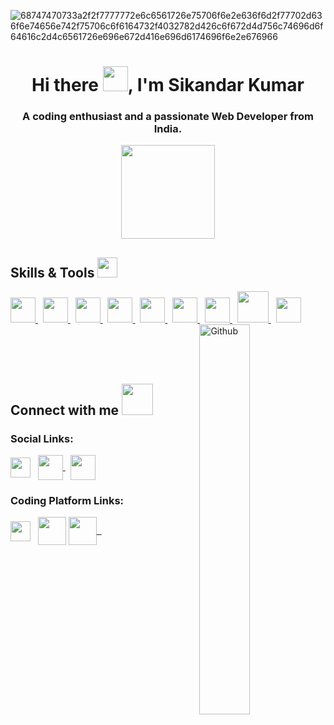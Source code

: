 ![68747470733a2f2f7777772e6c6561726e75706f6e2e636f6d2f77702d636f6e74656e742f75706c6f6164732f4032782d426c6f672d4d756c74696d6f64616c2d4c6561726e696e672d416e696d6174696f6e2e676966](https://pa1.narvii.com/5742/26b8d3593ad059074e58ee1fc7d2406cd54665b4_hq.gif)

<h1 align="center">Hi there <img src="https://c.tenor.com/Wx9IEmZZXSoAAAAi/hi.gif" width="40px" height="40px">, I'm Sikandar Kumar</h1>

<h3 align="center">A coding enthusiast and a passionate Web Developer from India.</h3>

<p align="center"> <img src = "https://media0.giphy.com/media/KDDpcKigbfFpnejZs6/giphy.gif?cid=ecf05e47oy6f4zjs8g1qoiystc56cu7r9tb8a1fe76e05oty&rid=giphy.gif" width = 150px height=150px> </p>

<!--- Skills --->
<h2> Skills & Tools <img src = "https://media2.giphy.com/media/QssGEmpkyEOhBCb7e1/giphy.gif?cid=ecf05e47a0n3gi1bfqntqmob8g9aid1oyj2wr3ds3mg700bl&rid=giphy.gif" width = 32px> </h2>

<div>
<a href= 'https://docs.microsoft.com/en-us/cpp/cpp/?view=msvc-170' target="_blank"> <img width ='40px' src ='https://raw.githubusercontent.com/rahulbanerjee26/githubAboutMeGenerator/main/icons/cpp.svg'> </a> &nbsp;
<a href= 'https://docs.oracle.com/en/java/' > <img width ='40px' height='40px' src ='https://seeklogo.com/images/J/java-logo-7F8B35BAB3-seeklogo.com.png'> </a> &nbsp;
<a href="https://docs.python.org/3/"> <img width ='40px' src ='https://raw.githubusercontent.com/rahulbanerjee26/githubAboutMeGenerator/main/icons/python.svg'> </a> &nbsp;
<a href="https://developer.mozilla.org/en-US/docs/Web/HTML" target="_blank"> <img width ='40px' src ='https://raw.githubusercontent.com/rahulbanerjee26/githubAboutMeGenerator/main/icons/html.svg'> </a> &nbsp;
<a href= 'https://developer.mozilla.org/en-US/docs/Web/CSS'> <img width ='40px' src ='https://raw.githubusercontent.com/rahulbanerjee26/githubAboutMeGenerator/main/icons/css.svg'> </a> &nbsp;
<a href= 'https://developer.mozilla.org/en-US/docs/Web/JavaScript' > <img width ='40px' src ='https://raw.githubusercontent.com/rahulbanerjee26/githubAboutMeGenerator/main/icons/javascript.svg'> </a> &nbsp;
<a href= 'https://git-scm.com/doc' > <img width ='40px' src ='https://raw.githubusercontent.com/rahulbanerjee26/githubAboutMeGenerator/main/icons/git.svg'> </a> &nbsp;
<a href="https://nodejs.org/en/docs/" > <img src="https://img.icons8.com/color/344/nodejs.png" width="50px"> </a> &nbsp;
<a href="https://www.mongodb.com/docs/manual"> <img src="https://cdn.icon-icons.com/icons2/2415/PNG/128/mongodb_original_wordmark_logo_icon_146425.png" width="40px"> </a>

<img width="40%" align="right" alt="Github" src="https://raw.githubusercontent.com/onimur/.github/master/.resources/git-header.svg" />
</div>

<br><br><br>

<h2> Connect with me <img src='https://raw.githubusercontent.com/ShahriarShafin/ShahriarShafin/main/Assets/handshake.gif' width="50px" height=50px> </h2>

<h3>Social Links: </h3>
<a href = 'https://www.linkedin.com/in/sikandar-kumar-b1a961223/' target="_blank"> <img width = '32px' align= 'center' src="https://raw.githubusercontent.com/rahulbanerjee26/githubAboutMeGenerator/main/icons/linked-in-alt.svg"/></a> &nbsp;
<a href="https://www.facebook.com/sikandar.raj.986/" target="_blank"> <img align="center" src="https://img.icons8.com/fluency/344/facebook-new.png" width="40px"> </a> &nbsp;
<a href = 'https://www.instagram.com/sikku_a6/' target="_blank"> <img width = '40px' align= 'center' src="https://img.icons8.com/fluency/344/instagram-new.png"/></a> &nbsp;

<h3>Coding Platform Links: </h3>
<a href = 'https://leetcode.com/sikandarsahilkumar/' target="_blank"> <img width = '32px' align= 'center' src="https://upload.wikimedia.org/wikipedia/commons/thumb/a/ab/LeetCode_logo_white_no_text.svg/141px-LeetCode_logo_white_no_text.svg.png?20200120234911"/></a> &nbsp;
<a href = "https://www.hackerrank.com/sikandarsahilku1" target="_blank"><img align="center" src="https://upload.wikimedia.org/wikipedia/commons/4/40/HackerRank_Icon-1000px.png" width="45px"></a>
<a href = "https://auth.geeksforgeeks.org/user/sikandarsahilkumar/practice" target="_blank"><img align="center" src="https://media.geeksforgeeks.org/wp-content/uploads/20201201230906/outputonlinepngtools-100x100.png" width="45px">
&nbsp;

<br>


